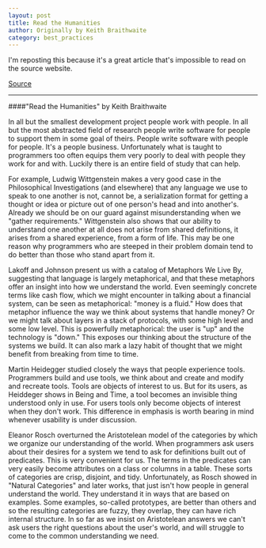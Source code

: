 ```yaml
---
layout: post
title: Read the Humanities
author: Originally by Keith Braithwaite
category: best_practices
---
```


I'm reposting this because it's a great article that's impossible to read on the source website.

[Source](http://programmer.97things.oreilly.com/wiki/index.php/Read_the_Humanities)

---

####"Read the Humanities" by Keith Braithwaite

In all but the smallest development project people work with people. In all but the most abstracted field of research people write software for people to support them in some goal of theirs. People write software with people for people. It's a people business. Unfortunately what is taught to programmers too often equips them very poorly to deal with people they work for and with. Luckily there is an entire field of study that can help.

For example, Ludwig Wittgenstein makes a very good case in the Philosophical Investigations (and elsewhere) that any language we use to speak to one another is not, cannot be, a serialization format for getting a thought or idea or picture out of one person's head and into another's. Already we should be on our guard against misunderstanding when we "gather requirements." Wittgenstein also shows that our ability to understand one another at all does not arise from shared definitions, it arises from a shared experience, from a form of life. This may be one reason why programmers who are steeped in their problem domain tend to do better than those who stand apart from it.

Lakoff and Johnson present us with a catalog of Metaphors We Live By, suggesting that language is largely metaphorical, and that these metaphors offer an insight into how we understand the world. Even seemingly concrete terms like cash flow, which we might encounter in talking about a financial system, can be seen as metaphorical: "money is a fluid." How does that metaphor influence the way we think about systems that handle money? Or we might talk about layers in a stack of protocols, with some high level and some low level. This is powerfully metaphorical: the user is "up" and the technology is "down." This exposes our thinking about the structure of the systems we build. It can also mark a lazy habit of thought that we might benefit from breaking from time to time.

Martin Heidegger studied closely the ways that people experience tools. Programmers build and use tools, we think about and create and modify and recreate tools. Tools are objects of interest to us. But for its users, as Heiddeger shows in Being and Time, a tool becomes an invisible thing understood only in use. For users tools only become objects of interest when they don't work. This difference in emphasis is worth bearing in mind whenever usability is under discussion.

Eleanor Rosch overturned the Aristotelean model of the categories by which we organize our understanding of the world. When programmers ask users about their desires for a system we tend to ask for definitions built out of predicates. This is very convenient for us. The terms in the predicates can very easily become attributes on a class or columns in a table. These sorts of categories are crisp, disjoint, and tidy. Unfortunately, as Rosch showed in "Natural Categories" and later works, that just isn't how people in general understand the world. They understand it in ways that are based on examples. Some examples, so-called prototypes, are better than others and so the resulting categories are fuzzy, they overlap, they can have rich internal structure. In so far as we insist on Aristotelean answers we can't ask users the right questions about the user's world, and will struggle to come to the common understanding we need.